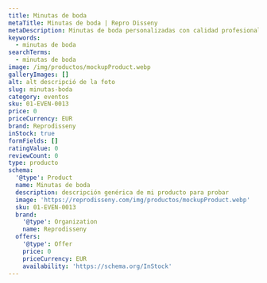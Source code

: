 ```yaml
---
title: Minutas de boda
metaTitle: Minutas de boda | Repro Disseny
metaDescription: Minutas de boda personalizadas con calidad profesional en Cataluña.
keywords:
  - minutas de boda
searchTerms:
  - minutas de boda
image: /img/productos/mockupProduct.webp
galleryImages: []
alt: alt descripció de la foto
slug: minutas-boda
category: eventos
sku: 01-EVEN-0013
price: 0
priceCurrency: EUR
brand: Reprodisseny
inStock: true
formFields: []
ratingValue: 0
reviewCount: 0
type: producto
schema:
  '@type': Product
  name: Minutas de boda
  description: descripción genérica de mi producto para probar
  image: 'https://reprodisseny.com/img/productos/mockupProduct.webp'
  sku: 01-EVEN-0013
  brand:
    '@type': Organization
    name: Reprodisseny
  offers:
    '@type': Offer
    price: 0
    priceCurrency: EUR
    availability: 'https://schema.org/InStock'
---
```


